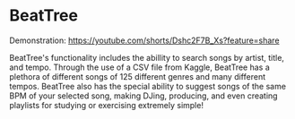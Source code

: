 # BeatTree

Demonstration: https://youtube.com/shorts/Dshc2F7B_Xs?feature=share

BeatTree's functionality includes the abillity to search songs by artist, title, and tempo. Through the use of a CSV file from Kaggle, BeatTree has a plethora of different songs of 125 different genres and many different tempos. BeatTree also has the special ability to suggest songs of the same BPM of your selected song, making DJing, producing, and even creating playlists for studying or exercising extremely simple! 

